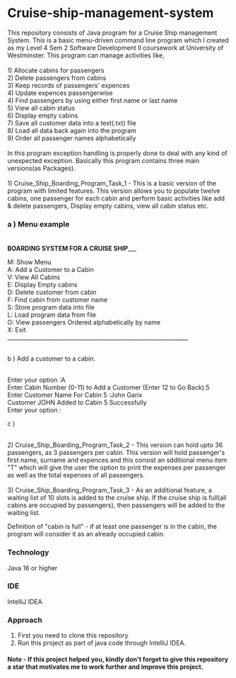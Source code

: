 # Cruise-ship-management-system
This repository consists of Java program for a Cruise Ship management System. This is a basic menu-driven command line program which I created as my Level 4 Sem 2 Software Development II coursework at University of Westminster. This program can manage activities like,<br>
<br> 1) Allocate cabins for passengers 
<br> 2) Delete passengers from cabins 
<br> 3) Keep records of passengers' expences
<br> 4) Update expences passengerwise
<br> 4) Find passengers by using either first name or last name
<br> 5) View all cabin status
<br> 6) Display empty cabins
<br> 7) Save all customer data into a text(.txt) file
<br> 8) Load all data back again into the program
<br> 9) Order all passenger names alphabetically
<br><br>
In this program exception handling is properly done to deal with any kind of unexpected exception. Basically this program contains three main versions(as Packages).<br>
<br> 1) Cruise_Ship_Boarding_Program_Task_1 - This is a basic version of the program with limited features. This version allows you to populate twelve cabins, one passenger for each cabin and perform basic activities like add & delete passengers, Display empty cabins, view all cabin status etc.<br>

### a ) Menu example<br><br>
______________BOARDING SYSTEM FOR A CRUISE SHIP_________________<br>

M: Show Menu<br>
A: Add a Customer to a Cabin<br>
V: View All Cabins<br>
E: Display Empty cabins<br>
D: Delete customer from cabin<br>
F: Find cabin from customer name<br>
S: Store program data into file<br>
L: Load program data from file<br>
O: View passengers Ordered alphabetically by name<br>
X: Exit<br>
________________________________________________________________<br><br>

b ) Add a customer to a cabin.<br><br>

Enter your option :A<br>
Enter Cabin Number (0-11) to Add a Customer (Enter 12 to Go Back):5<br>
Enter Customer Name For Cabin 5 :John Garix<br>
Customer JOHN Added to Cabin 5 Successfully<br>
Enter your option :<br>

c )

<br> 2) Cruise_Ship_Boarding_Program_Task_2 - This version can hold upto 36 passengers, as 3 passengers per cabin. This version will hold passenger's first name, surname and expences and this consist an sdditional menu item "T" which will give the user the option to print the expenses per passenger as well as the total expenses of all passengers.<br>
<br> 3) Cruise_Ship_Boarding_Program_Task_3 - As an additional feature, a waiting list of 10 slots is added to the cruise ship. If the cruise ship is full(all cabins are occupied by passengers), then passengers will be added to the waiting list.

Definition of "cabin is full" - if at least one passenger is in the cabin, the program will consider it as an already occupied cabin.<br>

### Technology
Java 16 or higher

### IDE 
IntelliJ IDEA

### Approach

1) First you need to clone this repository
2) Run this project as part of java code through IntelliJ IDEA.

#### Note - If this project helped you, kindly don't forget to give this repository a star that motivates me to work further and improve this project.


